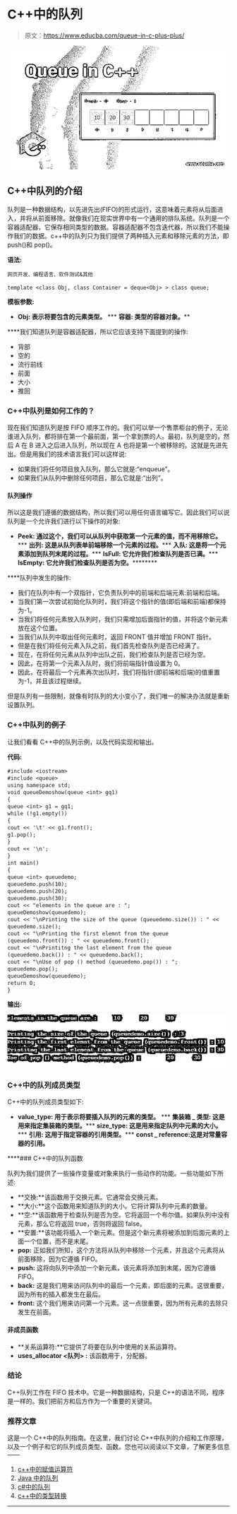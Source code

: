 # C++中的队列

> 原文：<https://www.educba.com/queue-in-c-plus-plus/>

![Queue-in-C++](img/abcfba98c5909b7ba84f2f67ccb97f2e.png)



## C++中队列的介绍

队列是一种数据结构，以先进先出(FIFO)的形式运行，这意味着元素将从后面进入，并将从前面移除。就像我们在现实世界中有一个通用的排队系统。队列是一个容器适配器，它保存相同类型的数据。容器适配器不包含迭代器，所以我们不能操作我们的数据。c++中的队列只为我们提供了两种插入元素和移除元素的方法，即 push()和 pop()。

**语法:**

<small>网页开发、编程语言、软件测试&其他</small>

```
template <class Obj, class Container = deque<Obj> > class queue;
```

**模板参数:**

*   ******Obj:**** 表示将要包含的元素类型。**
***   ******容器:**** 类型的容器对象。****

 ****我们知道队列是容器适配器，所以它应该支持下面提到的操作:

*   背部
*   空的
*   流行前线
*   前面
*   大小
*   推回

### C++中队列是如何工作的？

现在我们知道队列是按 FIFO 顺序工作的。我们可以举一个售票柜台的例子，无论谁进入队列，都将排在第一个最前面，第一个拿到票的人。最初，队列是空的，然后 A 在 B 进入之后进入队列，所以现在 A 也将是第一个被移除的。这就是先进先出。但是用我们的技术语言我们可以这样说:

*   如果我们将任何项目放入队列，那么它就是:“enqueue”。
*   如果我们从队列中删除任何项目，那么它就是:“出列”。

#### 队列操作

所以这是我们遵循的数据结构，所以我们可以用任何语言编写它。因此我们可以说队列是一个允许我们进行以下操作的对象:

*   ******Peek:**** 通过这个，我们可以从队列中获取第一个元素的值，而不用移除它。**
***   ******出列:**** 这是从队列表单前端移除一个元素的过程。*****   ******入队:**** 这是将一个元素添加到队列末尾的过程。*****   ******IsFull:**** 它允许我们检查队列是否已满。*****   ******IsEmpty:**** 它允许我们检查队列是否为空。**********

 ****队列中发生的操作:

*   我们在队列中有一个双指针，它负责队列中的前端和后端元素:前端和后端。
*   当我们第一次尝试初始化队列时，我们将这个指针的值(即后端和前端)都保持为-1。
*   当我们将任何元素放入队列时，我们只需增加后面指针的值，并将这个新元素放在这个位置。
*   当我们从队列中取出任何元素时，返回 FRONT 值并增加 FRONT 指针。
*   但是在我们将任何元素入队之前，我们首先检查队列是否已经满了。
*   现在，在将任何元素从队列中出队之前，我们检查队列是否已经为空。
*   因此，在将第一个元素入队时，我们将前端指针值设置为 0。
*   因此，在将最后一个元素再次出队时，我们将指针(即前端和后端)的值重置为-1，并且该过程继续。

但是队列有一些限制，就像有时队列的大小变小了，我们唯一的解决办法就是重新设置队列。

### C++中队列的例子

让我们看看 C++中的队列示例，以及代码实现和输出。

**代码:**

```
#include <iostream>
#include <queue>
using namespace std;
void queueDemoshow(queue <int> gq1)
{
queue <int> g1 = gq1;
while (!g1.empty())
{
cout << '\t' << g1.front();
g1.pop();
}
cout << '\n';
}
int main()
{
queue <int> queuedemo;
queuedemo.push(10);
queuedemo.push(20);
queuedemo.push(30);
cout << "elements in the queue are : ";
queueDemoshow(queuedemo);
cout << "\nPrinting the size of the queue (queuedemo.size()) : " << queuedemo.size();
cout << "\nPrinting the first elemnt from the queue (queuedemo.front()) : " << queuedemo.front();
cout << "\nPrintitng the last element from the queue (queuedemo.back()) : " << queuedemo.back();
cout << "\nUse of pop () method (queuedemo.pop()) : ";
queuedemo.pop();
queueDemoshow(queuedemo);
return 0;
}
```

**输出:**

![Queue in C++ 1-1](img/451803b5b21a5de7f87a06254cf5294a.png)



### C++中的队列成员类型

C++中的队列成员类型如下:

*   ******value_type:**** 用于表示将要插入队列的元素的类型。**
***   ******集装箱 _ 类型:**** 这是用来指定集装箱的类型。*****   ******size_type:**** 这是用来指定队列中元素的大小。*****   ******引用:**** 这用于指定容器的引用类型。*****   ******const _ reference:****这是对常量容器的引用。**********

 ****### C++中的队列函数

队列为我们提供了一些操作变量或对象来执行一些动作的功能。一些功能如下所述:

*   **交换:**该函数用于交换元素。它通常会交换元素。
*   **大小:**这个函数用来知道队列的大小。它将计算队列中元素的数量。
*   **空:**该函数用于检查队列是否为空。它将返回一个布尔值。如果队列中没有元素，那么它将返回 true，否则将返回 false。
*   **安置:**该功能将插入一个新元素。但是这个新元素将被添加到后面元素的上面一个位置，而不是末尾。
*   **pop:** 正如我们所知，这个方法将从队列中移除一个元素，并且这个元素将从前面移除，因为它遵循 FIFO。
*   **push:** 这将向队列中添加一个新元素，该元素将添加到末尾，因为它遵循 FIFO。
*   **back:** 这是我们用来访问队列中的最后一个元素，即后面的元素。这很重要，因为所有的插入都发生在最后。
*   **front:** 这个我们用来访问第一个元素。这一点很重要，因为所有元素的去除只发生在前面。

#### 非成员函数

*   **关系运算符:**它提供了将要在队列中使用的关系运算符。
*   **uses_allocator <队列> :** 该函数用于，分配器。

### 结论

C++队列工作在 FIFO 技术中。它是一种数据结构，只是 C++的语法不同，程序是一样的。我们把前方和后方作为一个重要的关键词。

### 推荐文章

这是一个 C++中的队列指南。在这里，我们讨论 C++中队列的介绍和工作原理，以及一个例子和它的队列成员类型、函数。您也可以阅读以下文章，了解更多信息——

1.  [c++中的赋值运算符](https://www.educba.com/assignment-operators-in-c-plus-plus/)
2.  [Java 中的队列](https://www.educba.com/queue-in-java/)
3.  [c#中的队列](https://www.educba.com/queue-in-c-sharp/)
4.  [c++中的类型转换](https://www.educba.com/type-casting-in-c-plus-plus/)





************